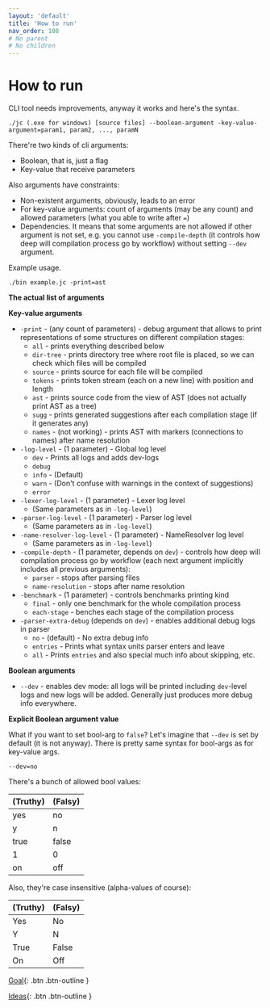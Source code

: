 ```yaml
---
layout: 'default'
title: 'How to run'
nav_order: 108
# No parent
# No children
---
```


# How to run

CLI tool needs improvements, anyway it works and here's the syntax.

```
./jc (.exe for windows) [source files] --boolean-argument -key-value-argument=param1, param2, ..., paramN
```

There're two kinds of cli arguments:

* Boolean, that is, just a flag
* Key-value that receive parameters

Also arguments have constraints:

* Non-existent arguments, obviously, leads to an error
* For key-value arguments: count of arguments (may be any count) and allowed parameters (what you able to write after
  `=`)
* Dependencies. It means that some arguments are not allowed if other argument is not set, e.g. you cannot use
  `-compile-depth` (it controls how deep will compilation process go by workflow) without setting `--dev` argument.

Example usage.

```
./bin example.jc -print=ast
```

**The actual list of arguments**

**Key-value arguments**

* `-print` - (any count of parameters) - debug argument that allows to print representations of some structures on
  different compilation stages:
  * `all` - prints everything described below
  * `dir-tree` - prints directory tree where root file is placed, so we can check which files will be compiled
  * `source` - prints source for each file will be compiled
  * `tokens` - prints token stream (each on a new line) with position and length
  * `ast` - prints source code from the view of AST (does not actually print AST as a tree)
  * `sugg` - prints generated suggestions after each compilation stage (if it generates any)
  * `names` - (not working) - prints AST with markers (connections to names) after name resolution
* `-log-level` - (1 parameter) - Global log level
  * `dev` - Prints all logs and adds dev-logs
  * `debug`
  * `info` - (Default)
  * `warn` - (Don't confuse with warnings in the context of suggestions)
  * `error`
* `-lexer-log-level` - (1 parameter) - Lexer log level
  * (Same parameters as in `-log-level`)
* `-parser-log-level` - (1 parameter) - Parser log level
  * (Same parameters as in `-log-level`)
* `-name-resolver-log-level` - (1 parameter) - NameResolver log level
  * (Same parameters as in `-log-level`)
* `-compile-depth` - (1 parameter, depends on `dev`) - controls how deep will compilation process go by workflow (each
  next argument implicitly includes all previous arguments):
  * `parser` - stops after parsing files
  * `name-resolution` - stops after name resolution
* `-benchmark` - (1 parameter) - controls benchmarks printing kind
  * `final` - only one benchmark for the whole compilation process
  * `each-stage` - benches each stage of the compilation process
* `-parser-extra-debug` (depends on `dev`) - enables additional debug logs in parser
  * `no` - (default) - No extra debug info
  * `entries` - Prints what syntax units parser enters and leave
  * `all` - Prints `entries` and also special much info about skipping, etc.

**Boolean arguments**

* `--dev` - enables dev mode: all logs will be printed including `dev`-level logs and new logs will be added. Generally
  just produces more debug info everywhere.

**Explicit Boolean argument value**

What if you want to set bool-arg to `false`? Let's imagine that `--dev` is set by default (it is not anyway). There is
pretty same syntax for bool-args as for key-value args.

```
--dev=no
```

There's a bunch of allowed bool values:

| (Truthy) | (Falsy) |
| :--- | :--- |
| yes | no |
| y | n |
| true | false |
| 1 | 0 |
| on | off |

Also, they're case insensitive (alpha-values of course):

| (Truthy) | (Falsy) |
| :--- | :--- |
| Yes | No |
| Y | N |
| True | False |
| On | Off |

[Goal](goal.md){: .btn .btn-outline }
    
[Ideas](ideas){: .btn .btn-outline }
    